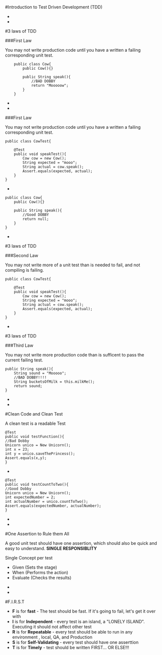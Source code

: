 #Introduction to Test Driven Development (TDD)


-
-
#3 laws of TDD

###First Law

You may not write production code until you have a written a failing corresponding unit test.

```
	public class Cow{
		public Cow(){}

		public String speak(){
			//BAD DOBBY
			return "Mooooow";
		}
	}

```

-
-
###First Law

You may not write production code until you have a written a failing corresponding unit test.

```
public class CowTest{

	@Test
	public void speakTest(){
		Cow cow = new Cow();
		String expected = "mooo";
		String actual = cow.speak();
		Assert.equals(expected, actual);
	}
}
```

-

```
public class Cow{
	public Cow(){}

	public String speak(){
		//Good DOBBY
		return null;
	}
}

```

-
#3 laws of TDD

###Second Law

You may not write more of a unit test than is needed to fail, and not compiling is failing.

```
public class CowTest{

	@Test
	public void speakTest(){
		Cow cow = new Cow();
		String expected = "mooo";
		String actual = cow.speak();
		Assert.equals(expected, actual);
	}
}
```

-
#3 laws of TDD

###Third Law

You may not write more production code than is sufficent to pass the current failing test.

```
public String speak(){
	String sound = "Mooooo";
	//BAD DOBBY!!!!
	String bucketsOfMilk = this.milkMe();
	return sound;
}
```

-
-

#Clean Code and Clean Test

A clean test is a readable Test

```
@Test
public void testFunction(){
//Bad Dobby
Unicorn unico = New Unicorn();
int x = 23;
int y = unico.saveThePrincess();
Assert.equals(x,y);
}

```

-
```
@Test
public void testCountToTwo(){
//Good Dobby
Unicorn unico = New Unicorn();
int expectedNumber = 2;
int actualNumber = unico.countToTwo();
Assert.equals(expectedNumber, actualNumber);
}
```
-
-
#One Assertion to Rule them All

A good unit test should have one assertion, which should also be quick and easy to understand. **SINGLE RESPONSIBLITY**

Single Concept per test

* Given (Sets the stage)
* When (Performs the action)
* Evaluate (Checks the results)

-
-
#F.I.R.S.T

* **F** is for **fast** - The test should be fast. If it's going to fail, let's get it over with
* **I** is for **Independent** - every test is an island, a "LONELY ISLAND". Executing it should not affect other test
* **R** is for **Repeatable** - every test should be able to run in any environment , local, QA, and Production
* **S** is for **Self-Validating** - every test should have one asserttion
* **T** is for **Timely** - test should be written FIRST... OR ELSE!!!
